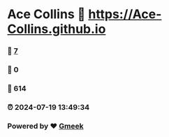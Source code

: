 # Ace Collins :link: https://Ace-Collins.github.io 
### :page_facing_up: [7](https://Ace-Collins.github.io/tag.html) 
### :speech_balloon: 0 
### :hibiscus: 614 
### :alarm_clock: 2024-07-19 13:49:34 
### Powered by :heart: [Gmeek](https://github.com/Meekdai/Gmeek)
